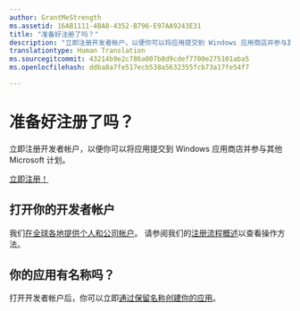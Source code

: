 ```yaml
---
author: GrantMeStrength
ms.assetid: 16AB1111-4BA8-4352-B796-E97AA9243E31
title: "准备好注册了吗？"
description: "立即注册开发者帐户，以便你可以将应用提交到 Windows 应用商店并参与其他 Microsoft 计划。"
translationtype: Human Translation
ms.sourcegitcommit: 43214b9e2c786a007b8d9cdef7700e275101aba5
ms.openlocfilehash: ddba8a7fe517ecb538a5632355fcb73a17fe54f7

---
```

# 准备好注册了吗？

立即注册开发者帐户，以便你可以将应用提交到 Windows 应用商店并参与其他 Microsoft 计划。

[立即注册！](http://go.microsoft.com/fwlink/p/?LinkId=615100)

## 打开你的开发者帐户

我们[在全球各地提供个人和公司帐户](../publish/account-types-locations-and-fees.md)。 请参阅我们的[注册流程概述](../publish/opening-a-developer-account.md)以查看操作方法。

## 你的应用有名称吗？

打开开发者帐户后，你可以立即[通过保留名称创建你的应用](https://msdn.microsoft.com/library/windows/apps/JJ657967)。




<!--HONumber=Aug16_HO3-->



